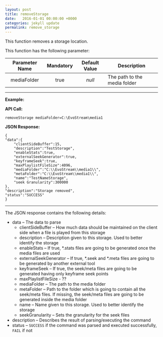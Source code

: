```yaml
---
layout: post
title: removeStorage
date:   2016-01-01 00:00:00 +0000
categories: jekyll update
permalink: remove_storage
---
```


This function removes a storage location.

This function has the following parameter:

| **Parameter Name** | **Mandatory** | **Default Value** | **Description**              |
| :----------------: | :-----------: | :---------------: | ---------------------------- |
|    mediaFolder     |     true      |      *null*       | The path to the media folder |

------

**Example:**

**API Call:**

``` 
removeStorage mediaFolder=C:\EvoStream\media1
```

**JSON Response:**

``` 
{
"data":{
    "clientSideBuffer":15,
    "description":"TestStorage",
    "enableStats":true,
    "externalSeekGenerator":true,
    "keyframeSeek":true,
    "maxPlaylistFileSize":4096,
    "mediaFolder":"C:\\EvoStream\\media1\\",
    "metaFolder":"C:\\EvoStream\\media1\\",
    "name":"TestNameStorage",
    "seek Granularity":300000
},
"description":"Storage removed",
"status":"SUCCESS"
}
```

------

The JSON response contains the following details:

- data – The data to parse
  - clientSideBuffer – How much data should be maintained on the client side when a file is played from this storage
  - description – Description given to this storage. Used to better identify the storage
  - enableStats – If true, \*.stats files are going to be generated once the media files are used
  - externalSeekGenerator – If true, \*.seek and \*.meta files are going to be generated by another external tool
  - keyframeSeek – If true, the seek/meta files are going to be generated having only keyframe seek points
  - maxPlaylistFileSize - ??
  - mediaFolder – The path to the media folder
  - metaFolder – Path to the folder which is going to contain all the seek/meta files. If missing, the seek/meta files are going to be generated inside the media folder
  - name – Name given to this storage. Used to better identify the storage
  - seekGranularity – Sets the granularity for the seek files
- description – Describes the result of parsing/executing the command
- status – `SUCCESS` if the command was parsed and executed successfully, `FAIL` if not
